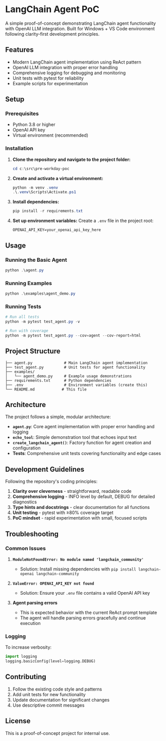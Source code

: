 # LangChain Agent PoC

A simple proof-of-concept demonstrating LangChain agent functionality with OpenAI LLM integration.
Built for Windows + VS Code environment following clarity-first development principles.

## Features

- Modern LangChain agent implementation using ReAct pattern
- OpenAI LLM integration with proper error handling
- Comprehensive logging for debugging and monitoring
- Unit tests with pytest for reliability
- Example scripts for experimentation

## Setup

### Prerequisites

- Python 3.8 or higher
- OpenAI API key
- Virtual environment (recommended)

### Installation

1. **Clone the repository and navigate to the project folder:**

   ```powershell
   cd c:\src\pre-workday-poc
   ```

2. **Create and activate a virtual environment:**

   ```powershell
   python -m venv .venv
   .\.venv\Scripts\Activate.ps1
   ```

3. **Install dependencies:**

   ```powershell
   pip install -r requirements.txt
   ```

4. **Set up environment variables:**
   Create a `.env` file in the project root:

   ```env
   OPENAI_API_KEY=your_openai_api_key_here
   ```

## Usage

### Running the Basic Agent

   ```powershell
   python .\agent.py
   ```

### Running Examples

   ```powershell
   python .\examples\agent_demo.py
   ```

### Running Tests

   ```powershell
   # Run all tests
   python -m pytest test_agent.py -v

   # Run with coverage
   python -m pytest test_agent.py --cov=agent --cov-report=html
   ```

## Project Structure

```text
├── agent.py              # Main LangChain agent implementation
├── test_agent.py         # Unit tests for agent functionality
├── examples/
│   └── agent_demo.py     # Example usage demonstrations
├── requirements.txt      # Python dependencies
├── .env                  # Environment variables (create this)
└── README.md            # This file
```

## Architecture

The project follows a simple, modular architecture:

- **`agent.py`**: Core agent implementation with proper error handling and logging
- **`echo_tool`**: Simple demonstration tool that echoes input text
- **`create_langchain_agent()`**: Factory function for agent creation and configuration
- **Tests**: Comprehensive unit tests covering functionality and edge cases

## Development Guidelines

Following the repository's coding principles:

1. **Clarity over cleverness** - straightforward, readable code
2. **Comprehensive logging** - INFO level by default, DEBUG for detailed diagnostics
3. **Type hints and docstrings** - clear documentation for all functions
4. **Unit testing** - pytest with ≥80% coverage target
5. **PoC mindset** - rapid experimentation with small, focused scripts

## Troubleshooting

### Common Issues

1. **`ModuleNotFoundError: No module named 'langchain_community'`**
   - Solution: Install missing dependencies with `pip install langchain-openai langchain-community`

2. **`ValueError: OPENAI_API_KEY not found`**
   - Solution: Ensure your `.env` file contains a valid OpenAI API key

3. **Agent parsing errors**
   - This is expected behavior with the current ReAct prompt template
   - The agent will handle parsing errors gracefully and continue execution

### Logging

To increase verbosity:

   ```python
   import logging
   logging.basicConfig(level=logging.DEBUG)
   ```

## Contributing

1. Follow the existing code style and patterns
2. Add unit tests for new functionality
3. Update documentation for significant changes
4. Use descriptive commit messages

## License

This is a proof-of-concept project for internal use.
